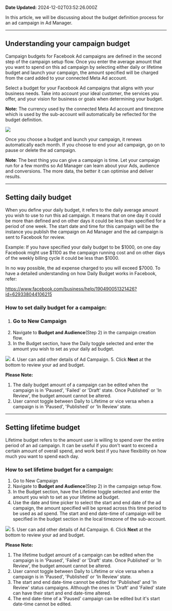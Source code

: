 **Date Updated:** 2024-12-02T03:52:26.000Z

In this article, we will be discussing about the budget definition process for an ad campaign in Ad Manager.

---

## **Understanding your campaign budget**

Campaign budgets for Facebook Ad campaigns are defined in the second step of the campaign setup flow. Once you enter the average amount that you want to spend on this ad campaign by selecting either daily or lifetime budget and launch your campaign, the amount specified will be charged from the card added to your connected Meta Ad account.

  
Select a budget for your Facebook Ad campaigns that aligns with your business needs. Take into account your ideal customer, the services you offer, and your vision for business or goals when determining your budget.

**Note:** The currency used by the connected Meta Ad account and timezone which is used by the sub-account will automatically be reflected for the budget definition.

  
![](https://s3.amazonaws.com/cdn.freshdesk.com/data/helpdesk/attachments/production/155030633394/original/Ya6zMcgdYQ5KFVBnsuWdm2-YGsHQSm50qw.jpeg?1723068649)

  
Once you choose a budget and launch your campaign, it renews automatically each month. If you choose to end your ad campaign, go on to pause or delete the ad campaign.

  
**Note**: The best thing you can give a campaign is time. Let your campaign run for a few months so Ad Manager can learn about your Ads, audience and conversions. The more data, the better it can optimise and deliver results.

---

## **Setting daily budget**

  
When you define your daily budget, it refers to the daily average amount you wish to use to run this ad campaign. It means that on one day it could be more than defined and on other days it could be less than specified for a period of one week. The start date and time for this campaign will be the instance you publish the campaign on Ad Manager and the ad campaign is sent to Facebook for review.

Example: If you have specified your daily budget to be $1000, on one day Facebook might use $1100 as the campaign running cost and on other days of the weekly billing cycle it could be less than $1000\. 

In no way possible, the ad expense charged to you will exceed $7000\. To have a detailed understanding on how Daily Budget works in Facebook, refer: 

<https://www.facebook.com/business/help/190490051321426?id=629338044106215>

####   

### **How to set daily budget for a campaign:**

1. ### Go to New Campaign
2. Navigate to **Budget and Audience**(Step 2) in the campaign creation flow.
3. In the Budget section, have the Daily toggle selected and enter the amount you wish to set as your daily ad budget.  
    
![](https://s3.amazonaws.com/cdn.freshdesk.com/data/helpdesk/attachments/production/155030633478/original/R1OKhbFizsL2PhBzPKL1neQjYZ4pg-o0iA.png?1723068930)
4. User can add other details of Ad Campaign.
5. Click **Next** at the bottom to review your ad and budget.

**Please Note:** 

1. The daily budget amount of a campaign can be edited when the campaign is in 'Paused', 'Failed' or 'Draft' state. Once Published' or 'In Review', the budget amount cannot be altered.
2. User cannot toggle between Daily to Lifetime or vice versa when a campaign is in 'Paused', 'Published' or 'In Review' state.

  
---

  
## **Setting lifetime budget**

Lifetime budget refers to the amount user is willing to spend over the entire period of an ad campaign. It can be useful if you don't want to exceed a certain amount of overall spend, and work best if you have flexibility on how much you want to spend each day.

  
### **How to set lifetime budget for a campaign:** 

1. Go to New Campaign
2. Navigate to **Budget and Audience**(Step 2) in the campaign setup flow.
3. In the Budget section, have the Lifetime toggle selected and enter the amount you wish to set as your lifetime ad budget.
4. Use the date and time picker to select the start and end date of the ad campaign, the amount specified will be spread across this time period to be used as ad spend. The start and end date-time of campaign will be specified in the budget section in the local timezone of the sub-account.  
    
![](https://s3.amazonaws.com/cdn.freshdesk.com/data/helpdesk/attachments/production/155030633569/original/A48SkleEbNnPov5rz62YhavWmjs1FtdG4g.png?1723069239)
5. User can add other details of Ad Campaign.
6. Click **Next** at the bottom to review your ad and budget.

**Please Note:** 

1. The lifetime budget amount of a campaign can be edited when the campaign is in 'Paused', 'Failed' or 'Draft' state. Once Published' or 'In Review', the budget amount cannot be altered.
2. User cannot toggle between Daily to Lifetime or vice versa when a campaign is in 'Paused', 'Published' or 'In Review' state.
3. The start and end date-time cannot be edited for 'Published' and 'In Review' status campaigns. Although the ones in 'Draft' and 'Failed' state can have their start and end date-time altered.
4. The end date-time of a 'Paused' campaign can be edited but it's start date-time cannot be edited.
  
  